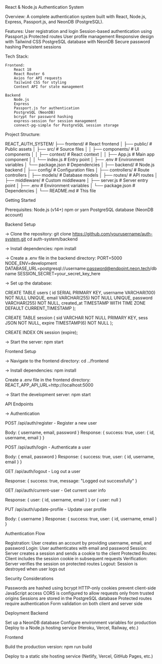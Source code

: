 React & Node.js Authentication System

Overview:
    A complete authentication system built with React, Node.js, Express, Passport.js, and NeonDB (PostgreSQL).


Features: 
    User registration and login
    Session-based authentication using Passport.js
    Protected routes
    User profile management
    Responsive design with Tailwind CSS
    PostgreSQL database with NeonDB
    Secure password hashing
    Persistent sessions

Tech Stack:

    Frontend:
        React 18
        React Router 6
        Axios for API requests
        Tailwind CSS for styling
        Context API for state management

    Backend
        Node.js
        Express
        Passport.js for authentication
        PostgreSQL (NeonDB)
        bcrypt for password hashing
        express-session for session management
        connect-pg-simple for PostgreSQL session storage

Project Structure:

REACT_AUTH_SYSTEM/
├── frontend/                  # React frontend
│   ├── public/                # Public assets
│   ├── src/                   # Source files
│   │   ├── components/        # UI components
│   │   ├── context/           # React context
│   │   ├── App.js             # Main app component
│   │   └── index.js           # Entry point
│   ├── .env                   # Environment variables
│   └── package.json           # Dependencies
│
├── backend/                   # Node.js backend
│   ├── config/                # Configuration files
│   ├── controllers/           # Route controllers
│   ├── models/                # Database models
│   ├── routes/                # API routes
│   ├── middleware/            # Custom middleware
│   ├── server.js              # Server entry point
│   ├── .env                   # Environment variables
│   └── package.json           # Dependencies
│
└── README.md                  # This file

Getting Started

Prerequisites:
    Node.js (v14+)
    npm or yarn
    PostgreSQL database (NeonDB account)

Backend Setup

-> Clone the repository:
git clone https://github.com/yourusername/auth-system.git
cd auth-system/backend

-> Install dependencies:
npm install 

-> Create a .env file in the backend directory:
PORT=5000
NODE_ENV=development
DATABASE_URL=postgresql://username:password@endpoint.neon.tech/dbname
SESSION_SECRET=your_secret_key_here

-> Set up the database:

CREATE TABLE users (
  id SERIAL PRIMARY KEY,
  username VARCHAR(100) NOT NULL UNIQUE,
  email VARCHAR(255) NOT NULL UNIQUE,
  password VARCHAR(255) NOT NULL,
  created_at TIMESTAMP WITH TIME ZONE DEFAULT CURRENT_TIMESTAMP
);

CREATE TABLE session (
  sid VARCHAR NOT NULL PRIMARY KEY,
  sess JSON NOT NULL,
  expire TIMESTAMP(6) NOT NULL
);

CREATE INDEX ON session (expire);

-> Start the server:
npm start

Frontend Setup

-> Navigate to the frontend directory:
cd ../frontend

-> Install dependencies:
npm install

Create a .env file in the frontend directory:
REACT_APP_API_URL=http://localhost:5000

-> Start the development server:
npm start

API Endpoints

-> Authentication

POST /api/auth/register - Register a new user

Body: { username, email, password }
Response: { success: true, user: { id, username, email } }


POST /api/auth/login - Authenticate a user

Body: { email, password }
Response: { success: true, user: { id, username, email } }


GET /api/auth/logout - Log out a user

Response: { success: true, message: "Logged out successfully" }


GET /api/auth/current-user - Get current user info

Response: { user: { id, username, email } } or { user: null }


PUT /api/auth/update-profile - Update user profile

Body: { username }
Response: { success: true, user: { id, username, email } }


Authentication Flow

Registration: User creates an account by providing username, email, and password
Login: User authenticates with email and password
Session: Server creates a session and sends a cookie to the client
Protected Routes: Client includes the session cookie in subsequent requests
Verification: Server verifies the session on protected routes
Logout: Session is destroyed when user logs out

Security Considerations

Passwords are hashed using bcrypt
HTTP-only cookies prevent client-side JavaScript access
CORS is configured to allow requests only from trusted origins
Sessions are stored in the PostgreSQL database
Protected routes require authentication
Form validation on both client and server side

Deployment
Backend

Set up a NeonDB database
Configure environment variables for production
Deploy to a Node.js hosting service (Heroku, Vercel, Railway, etc.)

Frontend

Build the production version:
npm run build

Deploy to a static site hosting service (Netlify, Vercel, GitHub Pages, etc.)

